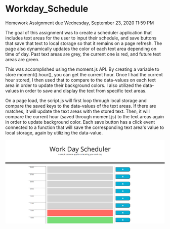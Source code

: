 # Workday_Schedule
Homework Assignment due Wednesday, September 23, 2020 11:59 PM

The goal of this assignment was to create a scheduler application that includes text areas for the user to input their schedule, and save buttons that save that text to local storage so that it remains on a page refresh. The page also dynamically updates the color of each text area depending on time of day. Past text areas are grey, the current one is red, and future text areas are green. 

This was accomplished using the moment.js API. By creating a variable to store moment().hour(), you can get the current hour. Once I had the current hour stored, I then used that to compare to the data-values on each text area in order to update their background colors. I also utilized the data-values in order to save and display the text from specific text areas. 

On a page load, the script.js will first loop through local storage and compare the saved keys to the data-values of the text areas. If there are matches, it will update the text areas with the stored text. Then, it will compare the current hour (saved through moment.js) to the text areas again in order to update background color. Each save button has a click event connected to a function that will save the corresponding text area's value to local storage, again by utilizing the data-value.


![Workday Scheduler](/Assets/images/scheduler.png?raw=true "Workday Scheduler")